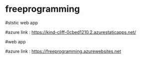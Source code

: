 # freeprogramming
#ststic web app

#azure link : https://kind-cliff-0cbed1210.2.azurestaticapps.net/


#web app

#azure link : https://freeprogramming.azurewebsites.net 
